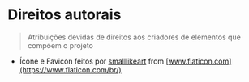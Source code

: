 # Direitos autorais

> Atribuições devidas de direitos aos criadores de elementos que compõem o projeto

- Ícone e Favicon feitos por [smalllikeart](https://www.flaticon.com/br/autores/smalllikeart) from  [www.flaticon.com](https://www.flaticon.com/br/)

